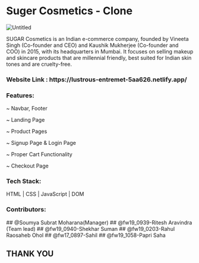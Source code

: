 <h1>Suger Cosmetics - Clone </h1>

![Untitled](https://user-images.githubusercontent.com/106387298/208611089-a2e23e3b-9c9f-4c9c-b733-1cbe5bf3e3ba.png)

SUGAR Cosmetics is an Indian e-commerce company, founded by Vineeta Singh (Co-founder and CEO) and Kaushik Mukherjee (Co-founder and COO) in 2015, with its headquarters in Mumbai. It focuses on selling makeup and skincare products that are millennial friendly, best suited for Indian skin tones and are cruelty-free. 

<h3>Website Link : https://lustrous-entremet-5aa626.netlify.app/ </h3>

<h3>Features:</h3>

~ Navbar, Footer

~ Landing Page

~ Product Pages

~ Signup Page & Login Page

~ Proper Cart Functionality

~ Checkout Page

<h3>Tech Stack:</h3> 

HTML | CSS | JavaScript | DOM


<h3>Contributors:</h3>
## @Soumya Subrat Moharana(Manager)
## @fw19_0939-Ritesh Aravindra (Team lead)
## @fw19_0940-Shekhar Suman
## @fw19_0203-Rahul Raosaheb Ohol
## @fw17_0897-Sahil
## @fw19_1058-Papri Saha

## THANK YOU 
